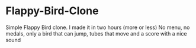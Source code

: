 # Flappy-Bird-Clone
Simple Flappy Bird clone. I made it in two hours (more or less)
No menu, no medals, only a bird that can jump, tubes that move and a score with a nice sound
